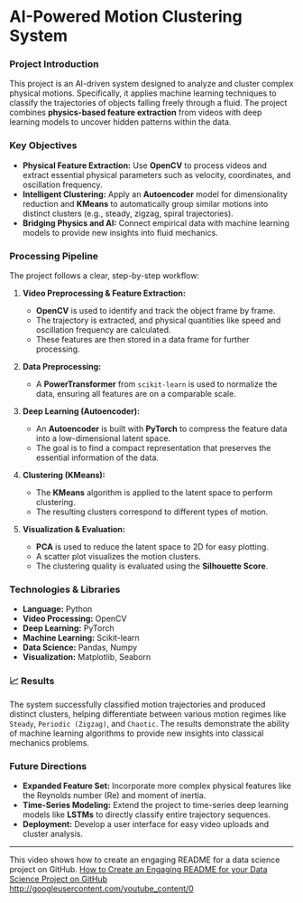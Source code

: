 # AI-Powered Motion Clustering System

### Project Introduction

This project is an AI-driven system designed to analyze and cluster complex physical motions. Specifically, it applies machine learning techniques to classify the trajectories of objects falling freely through a fluid. The project combines **physics-based feature extraction** from videos with deep learning models to uncover hidden patterns within the data.

### Key Objectives

* **Physical Feature Extraction:** Use **OpenCV** to process videos and extract essential physical parameters such as velocity, coordinates, and oscillation frequency.
* **Intelligent Clustering:** Apply an **Autoencoder** model for dimensionality reduction and **KMeans** to automatically group similar motions into distinct clusters (e.g., steady, zigzag, spiral trajectories).
* **Bridging Physics and AI:** Connect empirical data with machine learning models to provide new insights into fluid mechanics.

### Processing Pipeline

The project follows a clear, step-by-step workflow:

1.  **Video Preprocessing & Feature Extraction:**
    * **OpenCV** is used to identify and track the object frame by frame.
    * The trajectory is extracted, and physical quantities like speed and oscillation frequency are calculated.
    * These features are then stored in a data frame for further processing.

2.  **Data Preprocessing:**
    * A **PowerTransformer** from `scikit-learn` is used to normalize the data, ensuring all features are on a comparable scale.

3.  **Deep Learning (Autoencoder):**
    * An **Autoencoder** is built with **PyTorch** to compress the feature data into a low-dimensional latent space.
    * The goal is to find a compact representation that preserves the essential information of the data.

4.  **Clustering (KMeans):**
    * The **KMeans** algorithm is applied to the latent space to perform clustering.
    * The resulting clusters correspond to different types of motion.

5.  **Visualization & Evaluation:**
    * **PCA** is used to reduce the latent space to 2D for easy plotting.
    * A scatter plot visualizes the motion clusters.
    * The clustering quality is evaluated using the **Silhouette Score**. 

### Technologies & Libraries

* **Language:** Python
* **Video Processing:** OpenCV
* **Deep Learning:** PyTorch
* **Machine Learning:** Scikit-learn
* **Data Science:** Pandas, Numpy
* **Visualization:** Matplotlib, Seaborn

### 📈 Results

The system successfully classified motion trajectories and produced distinct clusters, helping differentiate between various motion regimes like `Steady`, `Periodic (Zigzag)`, and `Chaotic`. The results demonstrate the ability of machine learning algorithms to provide new insights into classical mechanics problems.

### Future Directions

* **Expanded Feature Set:** Incorporate more complex physical features like the Reynolds number (Re) and moment of inertia.
* **Time-Series Modeling:** Extend the project to time-series deep learning models like **LSTMs** to directly classify entire trajectory sequences.
* **Deployment:** Develop a user interface for easy video uploads and cluster analysis.

***

This video shows how to create an engaging README for a data science project on GitHub. [How to Create an Engaging README for your Data Science Project on GitHub](https://www.youtube.com/watch?v=5UhBnXWbCMY)
http://googleusercontent.com/youtube_content/0

